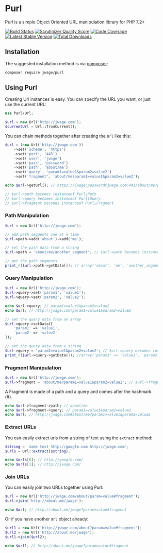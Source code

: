 Purl
====

Purl is a simple Object Oriented URL manipulation library for PHP 7.2+

[![Build Status](https://secure.travis-ci.org/jwage/purl.png?branch=master)](http://travis-ci.org/jwage/purl)
[![Scrutinizer Quality Score](https://scrutinizer-ci.com/g/jwage/purl/badges/quality-score.png?s=7e0e1d4b5d7f6be61a3cd804dba556a0e4d1141d)](https://scrutinizer-ci.com/g/jwage/purl/)
[![Code Coverage](https://scrutinizer-ci.com/g/jwage/purl/badges/coverage.png?s=a02332bc4d6a32df3171f2ba714e4583a70c0154)](https://scrutinizer-ci.com/g/jwage/purl/)
[![Latest Stable Version](https://poser.pugx.org/jwage/purl/v/stable.png)](https://packagist.org/packages/jwage/purl)
[![Total Downloads](https://poser.pugx.org/jwage/purl/downloads.png)](https://packagist.org/packages/jwage/purl)

## Installation

The suggested installation method is via [composer](https://getcomposer.org/):

```sh
composer require jwage/purl
```

Using Purl
----------

Creating Url instances is easy. You can specify the URL you want, or just use the current URL:

```php
use Purl\Url;

$url = new Url('http://jwage.com');
$currentUrl = Url::fromCurrent();
```

You can chain methods together after creating the `Url` like this:

```php
$url = (new Url('http://jwage.com'))
    ->set('scheme', 'https')
    ->set('port', '443')
    ->set('user', 'jwage')
    ->set('pass', 'password')
    ->set('path', 'about/me')
    ->set('query', 'param1=value1&param2=value2')
    ->set('fragment', 'about/me?param1=value1&param2=value2');

echo $url->getUrl(); // https://jwage:password@jwage.com:443/about/me?param1=value1&param2=value2#about/me?param1=value1&param2=value2

// $url->path becomes instanceof Purl\Path
// $url->query becomes instanceof Purl\Query
// $url->fragment becomes instanceof Purl\Fragment
```

### Path Manipulation

```php
$url = new Url('http://jwage.com');

// add path segments one at a time
$url->path->add('about')->add('me');

// set the path data from a string
$url->path = 'about/me/another_segment'; // $url->path becomes instanceof Purl\Path

// get the path segments
print_r($url->path->getData()); // array('about', 'me', 'another_segment')
```

### Query Manipulation

```php
$url = new Url('http://jwage.com');
$url->query->set('param1', 'value1');
$url->query->set('param2', 'value2');

echo $url->query; // param1=value1&param2=value2
echo $url; // http://jwage.com?param1=value1&param2=value2

// set the query data from an array
$url->query->setData([
    'param1' => 'value1',
    'param2' => 'value2'
]);

// set the query data from a string
$url->query = 'param1=value1&param2=value2'; // $url->query becomes instanceof Purl\Query
print_r($url->query->getData()); //array('param1' => 'value1', 'param2' => 'value2')
```

### Fragment Manipulation

```php
$url = new Url('http://jwage.com');
$url->fragment = 'about/me?param1=value1&param2=value2'; // $url->fragment becomes instanceof Purl\Fragment
```

A Fragment is made of a path and a query and comes after the hashmark (#).

```php
echo $url->fragment->path; // about/me
echo $url->fragment->query; // param1=value1&param2=value2
echo $url; // http://jwage.com#about/me?param1=value1&param2=value2
```

### Extract URLs

You can easily extract urls from a string of text using the `extract` method:

```php
$string = 'some text http://google.com http://jwage.com';
$urls = Url::extract($string);

echo $urls[0]; // http://google.com/
echo $urls[1]; // http://jwage.com/
```

### Join URLs

You can easily join two URLs together using Purl:

```php
$url = new Url('http://jwage.com/about?param=value#fragment');
$url->join('http://about.me/jwage');

echo $url; // http://about.me/jwage?param=value#fragment
```

Or if you have another `Url` object already:

```php
$url1 = new Url('http://jwage.com/about?param=value#fragment');
$url2 = new Url('http://about.me/jwage');
$url1->join($url2);

echo $url1; // http://about.me/jwage?param=value#fragment
```
